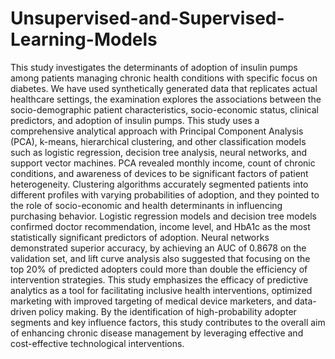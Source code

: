 # Unsupervised-and-Supervised-Learning-Models

This study investigates the determinants of adoption of insulin pumps among patients managing chronic health conditions with specific focus on diabetes. We have used synthetically generated data that replicates actual healthcare settings, the examination explores the associations between the socio-demographic patient characteristics, socio-economic status, clinical predictors, and adoption of insulin pumps. This study uses a comprehensive analytical approach with Principal Component Analysis (PCA), k-means, hierarchical clustering, and other classification models such as logistic regression, decision tree analysis, neural networks, and support vector machines. PCA revealed monthly income, count of chronic conditions, and awareness of devices to be significant factors of patient heterogeneity. Clustering algorithms accurately segmented patients into different profiles with varying probabilities of adoption, and they pointed to the role of socio-economic and health determinants in influencing purchasing behavior. Logistic regression models and decision tree models confirmed doctor recommendation, income level, and HbA1c as the most statistically significant predictors of adoption. Neural networks demonstrated superior accuracy, by achieving an AUC of 0.8678 on
the validation set, and lift curve analysis also suggested that focusing on the top 20% of predicted adopters could more than double the efficiency of intervention strategies. This study emphasizes the efficacy of predictive analytics as a tool for facilitating inclusive health interventions, optimized marketing with improved targeting of medical device marketers, and data-driven policy making. By the identification of high-probability adopter segments and key influence factors, this study contributes to the overall aim of enhancing chronic disease management by leveraging effective and cost-effective technological interventions.
